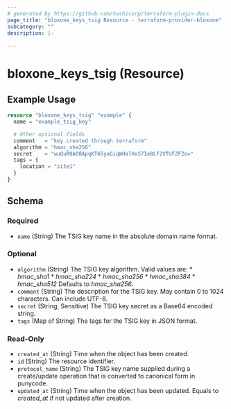```yaml
---
# generated by https://github.com/hashicorp/terraform-plugin-docs
page_title: "bloxone_keys_tsig Resource - terraform-provider-bloxone"
subcategory: ""
description: |-
  
---
```


# bloxone_keys_tsig (Resource)



## Example Usage

```terraform
resource "bloxone_keys_tsig" "example" {
  name = "example_tsig_key"

  # Other optional fields
  comment   = "key created through terraform"
  algorithm = "hmac_sha256"
  secret    = "wuQuR0A08ApqKT65yaGiqWHalHxS7Ie8LF2VTUFZFZo="
  tags = {
    location = "site1"
  }
}
```

<!-- schema generated by tfplugindocs -->
## Schema

### Required

- `name` (String) The TSIG key name in the absolute domain name format.

### Optional

- `algorithm` (String) The TSIG key algorithm.  Valid values are: * _hmac_sha1_ * _hmac_sha224_ * _hmac_sha256_ * _hmac_sha384_ * _hmac_sha512_  Defaults to _hmac_sha256_.
- `comment` (String) The description for the TSIG key. May contain 0 to 1024 characters. Can include UTF-8.
- `secret` (String, Sensitive) The TSIG key secret as a Base64 encoded string.
- `tags` (Map of String) The tags for the TSIG key in JSON format.

### Read-Only

- `created_at` (String) Time when the object has been created.
- `id` (String) The resource identifier.
- `protocol_name` (String) The TSIG key name supplied during a create/update operation that is converted to canonical form in punycode.
- `updated_at` (String) Time when the object has been updated. Equals to _created_at_ if not updated after creation.
